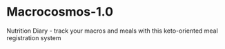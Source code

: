 # Macrocosmos-1.0
Nutrition Diary - track your macros and meals with this keto-oriented meal registration system
